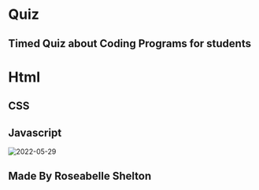 # Quiz

## Timed Quiz about Coding Programs for students

# Html 
## CSS 
## Javascript


![2022-05-29](https://user-images.githubusercontent.com/103977896/170917034-8c780054-8f0b-46f8-aafe-fecb40f86394.png)



## Made By Roseabelle Shelton
